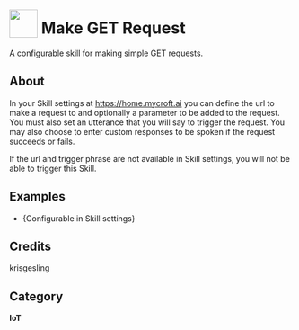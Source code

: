 # <img src="https://raw.githack.com/FortAwesome/Font-Awesome/master/svgs/solid/arrow-right.svg" card_color="#22A7F0" width="50" height="50" style="vertical-align:bottom"/> Make GET Request
A configurable skill for making simple GET requests.

## About
In your Skill settings at https://home.mycroft.ai you can define the url to make a request to and optionally a parameter to be added to the request. You must also set an utterance that you will say to trigger the request. You may also choose to enter custom responses to be spoken if the request succeeds or fails. 

If the url and trigger phrase are not available in Skill settings, you will not be able to trigger this Skill.

## Examples
- {Configurable in Skill settings}

## Credits
krisgesling

## Category
**IoT**
